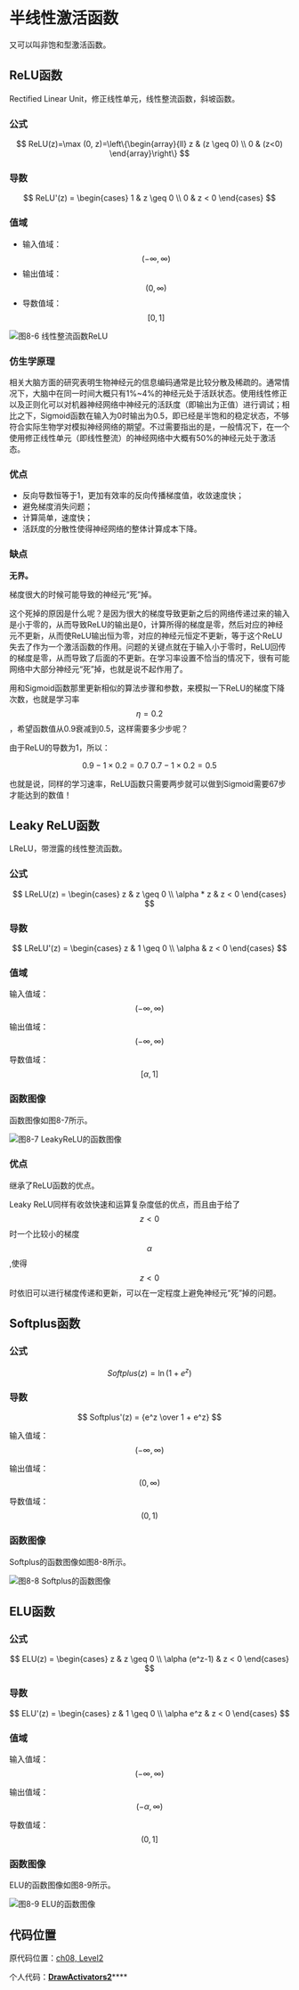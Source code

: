 # 半线性激活函数

又可以叫非饱和型激活函数。

## ReLU函数

Rectified Linear Unit，修正线性单元，线性整流函数，斜坡函数。

### 公式

$$
ReLU(z)=\max (0, z)=\left\{\begin{array}{ll}
z & (z \geq 0) \\
0 & (z<0)
\end{array}\right\}
$$

### 导数

$$
ReLU'(z) = \begin{cases} 1 & z \geq 0 \\ 0 & z < 0 \end{cases}
$$

### 值域

* 输入值域：$$(-\infty, \infty)$$
* 输出值域：$$(0,\infty)$$
* 导数值域：$$[0,1]$$

![&#x56FE;8-6 &#x7EBF;&#x6027;&#x6574;&#x6D41;&#x51FD;&#x6570;ReLU](../.gitbook/assets/image%20%28148%29.png)

### 仿生学原理

相关大脑方面的研究表明生物神经元的信息编码通常是比较分散及稀疏的。通常情况下，大脑中在同一时间大概只有1%~4%的神经元处于活跃状态。使用线性修正以及正则化可以对机器神经网络中神经元的活跃度（即输出为正值）进行调试；相比之下，Sigmoid函数在输入为0时输出为0.5，即已经是半饱和的稳定状态，不够符合实际生物学对模拟神经网络的期望。不过需要指出的是，一般情况下，在一个使用修正线性单元（即线性整流）的神经网络中大概有50%的神经元处于激活态。

### 优点

* 反向导数恒等于1，更加有效率的反向传播梯度值，收敛速度快；
* 避免梯度消失问题；
* 计算简单，速度快；
* 活跃度的分散性使得神经网络的整体计算成本下降。

### 缺点

**无界。**

梯度很大的时候可能导致的神经元“死”掉。

这个死掉的原因是什么呢？是因为很大的梯度导致更新之后的网络传递过来的输入是小于零的，从而导致ReLU的输出是0，计算所得的梯度是零，然后对应的神经元不更新，从而使ReLU输出恒为零，对应的神经元恒定不更新，等于这个ReLU失去了作为一个激活函数的作用。问题的关键点就在于输入小于零时，ReLU回传的梯度是零，从而导致了后面的不更新。在学习率设置不恰当的情况下，很有可能网络中大部分神经元“死”掉，也就是说不起作用了。

用和Sigmoid函数那里更新相似的算法步骤和参数，来模拟一下ReLU的梯度下降次数，也就是学习率$$\eta = 0.2$$，希望函数值从0.9衰减到0.5，这样需要多少步呢？

由于ReLU的导数为1，所以：

$$ 0.9-1\times 0.2=0.7 \ 0.7-1\times 0.2=0.5 $$

也就是说，同样的学习速率，ReLU函数只需要两步就可以做到Sigmoid需要67步才能达到的数值！

## Leaky ReLU函数

LReLU，带泄露的线性整流函数。

### 公式

$$
LReLU(z) = \begin{cases} z & z \geq 0 \\ \alpha * z & z < 0 \end{cases}
$$

### 导数

$$
LReLU'(z) = \begin{cases} z & 1 \geq 0 \\ \alpha & z < 0 \end{cases}
$$

### 值域

输入值域：$$(-\infty, \infty)$$

输出值域：$$(-\infty,\infty)$$

导数值域：$$[\alpha,1]$$

### 函数图像

函数图像如图8-7所示。

![&#x56FE;8-7 LeakyReLU&#x7684;&#x51FD;&#x6570;&#x56FE;&#x50CF;](../.gitbook/assets/image%20%28168%29.png)

### 优点

继承了ReLU函数的优点。

Leaky ReLU同样有收敛快速和运算复杂度低的优点，而且由于给了$$z<0$$时一个比较小的梯度$$\alpha$$,使得$$z<0$$时依旧可以进行梯度传递和更新，可以在一定程度上避免神经元“死”掉的问题。

## Softplus函数

### 公式

$$
Softplus(z) = \ln (1 + e^z)
$$

### 导数

$$
Softplus'(z) = {e^z \over 1 + e^z}
$$

输入值域：$$(-\infty, \infty)$$

输出值域：$$(0,\infty)$$

导数值域：$$(0,1)$$

### 函数图像

Softplus的函数图像如图8-8所示。

![&#x56FE;8-8 Softplus&#x7684;&#x51FD;&#x6570;&#x56FE;&#x50CF;](../.gitbook/assets/image%20%28163%29.png)

## ELU函数

### 公式

$$
ELU(z) = \begin{cases} z & z \geq 0 \\ \alpha (e^z-1) & z < 0 \end{cases}
$$

### 导数

$$
ELU'(z) = \begin{cases} z & 1 \geq 0 \\ \alpha e^z & z < 0 \end{cases}
$$

### 值域

输入值域：$$(-\infty, \infty)$$

输出值域：$$(-\alpha,\infty)$$

导数值域：$$(0,1]$$

### 函数图像

ELU的函数图像如图8-9所示。

![&#x56FE;8-9 ELU&#x7684;&#x51FD;&#x6570;&#x56FE;&#x50CF;](../.gitbook/assets/image%20%28158%29.png)

## 代码位置

原代码位置：[ch08, Level2](https://github.com/microsoft/ai-edu/blob/master/A-%E5%9F%BA%E7%A1%80%E6%95%99%E7%A8%8B/A2-%E7%A5%9E%E7%BB%8F%E7%BD%91%E7%BB%9C%E5%9F%BA%E6%9C%AC%E5%8E%9F%E7%90%86%E7%AE%80%E6%98%8E%E6%95%99%E7%A8%8B/SourceCode/ch08-ActivationFunction/Level2_DrawActivators2.py)

个人代码：[**DrawActivators2**](https://github.com/Knowledge-Precipitation-Tribe/Neural-network/blob/master/ActivationFunction/DrawActivators2.py)\*\*\*\*

